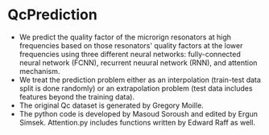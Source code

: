# QcPrediction
- We predict the quality factor of the microrign resonators at high frequencies based on those resonators' quality factors at the lower frequencies using three different neural networks: fully-connected neural network (FCNN), recurrent neuural network (RNN), and attention mechanism.
- We treat the prediction problem either as an interpolation (train-test data split is done randomly) or an extrapolation problem (test data includes features beyond the training data).
-  The original Qc dataset is generated by Gregory Moille. 
-  The python code is developed by Masoud Soroush and edited by Ergun Simsek. Attention.py includes functions written by Edward Raff as well.
